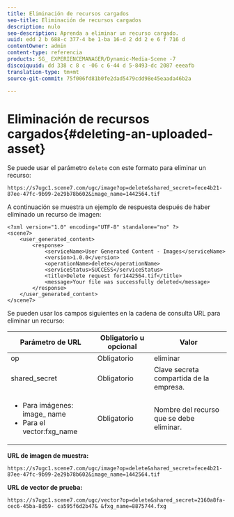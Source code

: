 ```yaml
---
title: Eliminación de recursos cargados
seo-title: Eliminación de recursos cargados
description: nulo
seo-description: Aprenda a eliminar un recurso cargado.
uuid: edd 2 b 688-c 377-4 be 1-ba 16-d 2 dd 2 e 6 f 716 d
contentOwner: admin
content-type: referencia
products: SG_ EXPERIENCEMANAGER/Dynamic-Media-Scene -7
discoiquuid: dd 338 c 8 c -06 c 6-44 d 5-8493-dc 2087 eeeafb
translation-type: tm+mt
source-git-commit: 75f006fd81b0fe2dad5479cdd98e45eaada46b2a

---
```



# Eliminación de recursos cargados{#deleting-an-uploaded-asset}

Se puede usar el parámetro `delete` con este formato para eliminar un recurso:

```as3
https://s7ugc1.scene7.com/ugc/image?op=delete&shared_secret=fece4b21-87ee-47fc-9b99-2e29b78b602&image_name=1442564.tif
```

A continuación se muestra un ejemplo de respuesta después de haber eliminado un recurso de imagen:

```as3
<?xml version="1.0" encoding="UTF-8" standalone="no" ?> 
<scene7> 
    <user_generated_content> 
        <response> 
            <serviceName>User Generated Content - Images</serviceName> 
            <version>1.0.0</version> 
            <operationName>delete</operationName> 
            <serviceStatus>SUCCESS</serviceStatus> 
            <title>Delete request for1442564.tif</title> 
            <message>Your file was successfully deleted</message> 
        </response> 
    </user_generated_content> 
</scene7>
```

Se pueden usar los campos siguientes en la cadena de consulta URL para eliminar un recurso:

| Parámetro de URL | Obligatorio u opcional | Valor |
|--- |--- |--- |
| op | Obligatorio | eliminar |
| shared_secret | Obligatorio | Clave secreta compartida de la empresa. |
| <ul><li>Para imágenes: image_ name</li><li>Para el vector:fxg_name</li></ul> | Obligatorio | Nombre del recurso que se debe eliminar. |

**URL de imagen de muestra:**

`https://s7ugc1.scene7.com/ugc/image?op=delete&shared_secret=fece4b21-87ee-47fc-9b99-2e29b78b602&image_name=1442564.tif`

**URL de vector de prueba:**

`https://s7ugc1.scene7.com/ugc/vector?op=delete&shared_secret=2160a8fa-cec6-45ba-8d59- ca595f6d2b47& &fxg_name=8875744.fxg`

